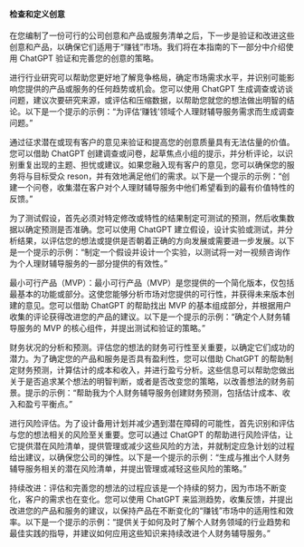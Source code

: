 #### 检查和定义创意

在您编制了一份可行的公司创意和产品或服务清单之后，下一步是验证和改进这些创意和产品，以确保它们适用于“赚钱”市场。我们将在本指南的下一部分中介绍使用 ChatGPT 验证和完善您的创意的策略。

进行行业研究可以帮助您更好地了解竞争格局，确定市场需求水平，并识别可能影响您提供的产品或服务的任何趋势或机会。您可以使用 ChatGPT 生成调查或访谈问题，建议次要研究来源，或评估和压缩数据，以帮助您就您的想法做出明智的结论。以下是一个提示的示例：“为评估‘赚钱’领域个人理财辅导服务需求而生成调查问题。”

通过征求潜在或现有客户的意见来验证和提高您的创意质量具有无法估量的价值。您可以借助 ChatGPT 创建调查或问卷，起草焦点小组的提示，并分析评论，以识别重复出现的主题、担忧或建议。如果您融入现有客户的意见，您可以确保您的服务将与目标受众 reson，并有效地满足他们的需求。以下是一个提示的示例：“创建一个问卷，收集潜在客户对个人理财辅导服务中他们希望看到的最有价值特性的反馈。”

为了测试假设，首先必须对特定修改或特性的结果制定可测试的预测，然后收集数据以确定预测是否准确。您可以使用 ChatGPT 建立假设，设计实验或测试，并分析结果，以评估您的想法或提供是否朝着正确的方向发展或需要进一步发展。以下是一个提示的示例：“制定一个假设并设计一个实验，以测试将一对一视频咨询作为个人理财辅导服务的一部分提供的有效性。”

最小可行产品（MVP）：最小可行产品（MVP）是您提供的一个简化版本，仅包括最基本的功能或部分。这使您能够分析市场对您提供的可行性，并获得未来版本创建的意见。您可以借助 ChatGPT 的帮助找出 MVP 的基本组成部分，并根据用户收集的评论获得改进您的产品的建议。以下是一个提示的示例：“确定个人财务辅导服务的 MVP 的核心组件，并提出测试和验证的策略。”

财务状况的分析和预测。评估您的想法的财务可行性至关重要，以确定它们成功的潜力。为了确定您的产品和服务是否具有盈利性，您可以借助 ChatGPT 的帮助制定财务预测，计算估计的成本和收入，并进行盈亏分析。这些信息可以帮助您做出关于是否追求某个想法的明智判断，或者是否改变您的策略，以改善想法的财务前景。提示的示例：“帮助我为个人财务辅导服务创建财务预测，包括估计成本、收入和盈亏平衡点。”

进行风险评估。为了设计备用计划并减少遇到潜在障碍的可能性，首先识别和评估与您的想法相关的风险至关重要。您可以通过 ChatGPT 的帮助进行风险评估，让它提供潜在风险清单，提供管理或减少这些风险的方法，并就制定应急计划的过程给出建议，以确保您公司的弹性。以下是一个提示的示例：“生成与推出个人财务辅导服务相关的潜在风险清单，并提出管理或减轻这些风险的策略。”

持续改进：评估和完善您的想法的过程应该是一个持续的努力，因为市场不断变化，客户的需求也在变化。您可以使用 ChatGPT 来监测趋势，收集反馈，并提出改进您的产品和服务的建议，以保持产品在不断变化的“赚钱”市场中的适用性和效率。以下是一个提示的示例：“提供关于如何及时了解个人财务领域的行业趋势和最佳实践的指导，并建议如何应用这些知识来持续改进个人财务辅导服务。”
